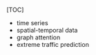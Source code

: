 [TOC]

- time series
- spatial-temporal data
- graph attention
- extreme traffic prediction















